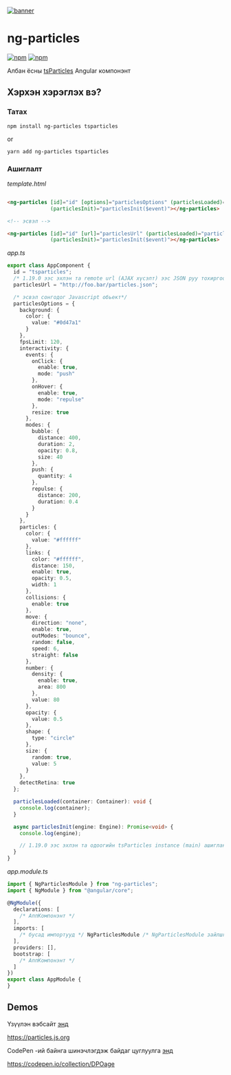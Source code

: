 [![banner](https://particles.js.org/images/banner3.png)](https://particles.js.org)

# ng-particles

[![npm](https://img.shields.io/npm/v/ng-particles)](https://www.npmjs.com/package/ng-particles) [![npm](https://img.shields.io/npm/dm/ng-particles)](https://www.npmjs.com/package/ng-particles)

Албан ёсны [tsParticles](https://github.com/matteobruni/tsparticles) Angular компонэнт

## Хэрхэн хэрэглэх вэ?

### Татах

```shell script
npm install ng-particles tsparticles
```

or

```shell script
yarn add ng-particles tsparticles
```

### Ашиглалт

_template.html_

```html

<ng-particles [id]="id" [options]="particlesOptions" (particlesLoaded)="particlesLoaded($event)"
              (particlesInit)="particlesInit($event)"></ng-particles>

<!-- эсвэл -->

<ng-particles [id]="id" [url]="particlesUrl" (particlesLoaded)="particlesLoaded($event)"
              (particlesInit)="particlesInit($event)"></ng-particles>
```

_app.ts_

```typescript
export class AppComponent {
  id = "tsparticles";
  /* 1.19.0 ээс эхлэн та remote url (AJAX хүсэлт) ээс JSON руу тохиргоо хийж болно*/
  particlesUrl = "http://foo.bar/particles.json";

  /* эсвэл сонгодог Javascript обьект*/
  particlesOptions = {
    background: {
      color: {
        value: "#0d47a1"
      }
    },
    fpsLimit: 120,
    interactivity: {
      events: {
        onClick: {
          enable: true,
          mode: "push"
        },
        onHover: {
          enable: true,
          mode: "repulse"
        },
        resize: true
      },
      modes: {
        bubble: {
          distance: 400,
          duration: 2,
          opacity: 0.8,
          size: 40
        },
        push: {
          quantity: 4
        },
        repulse: {
          distance: 200,
          duration: 0.4
        }
      }
    },
    particles: {
      color: {
        value: "#ffffff"
      },
      links: {
        color: "#ffffff",
        distance: 150,
        enable: true,
        opacity: 0.5,
        width: 1
      },
      collisions: {
        enable: true
      },
      move: {
        direction: "none",
        enable: true,
        outModes: "bounce",
        random: false,
        speed: 6,
        straight: false
      },
      number: {
        density: {
          enable: true,
          area: 800
        },
        value: 80
      },
      opacity: {
        value: 0.5
      },
      shape: {
        type: "circle"
      },
      size: {
        random: true,
        value: 5
      }
    },
    detectRetina: true
  };

  particlesLoaded(container: Container): void {
    console.log(container);
  }

  async particlesInit(engine: Engine): Promise<void> {
    console.log(engine);

    // 1.19.0 ээс эхлэн та одоогийн tsParticles instance (main) ашиглан дурын дүрсээ нэмж болно
  }
}
```

_app.module.ts_

```typescript
import { NgParticlesModule } from "ng-particles";
import { NgModule } from "@angular/core";

@NgModule({
  declarations: [
    /* АппКомпонэнт */
  ],
  imports: [
    /* бусад импортууд */ NgParticlesModule /* NgParticlesModule зайлшгүй хэрэгтэй*/
  ],
  providers: [],
  bootstrap: [
    /* АппКомпонэнт */
  ]
})
export class AppModule {
}
```

## Demos

Үзүүлэн вэбсайт [энд](https://particles.js.org)

<https://particles.js.org>

CodePen -ий байнга шинэчлэгдэж байдаг цуглуулга [энд](https://codepen.io/collection/DPOage)

<https://codepen.io/collection/DPOage>
